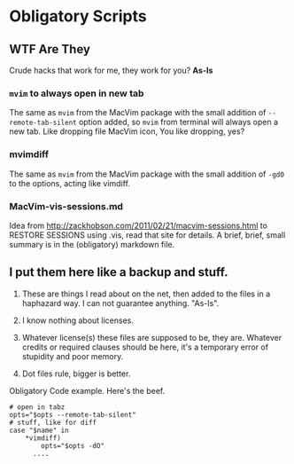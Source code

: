 Obligatory Scripts
==================

WTF Are They
------------

Crude hacks that work for me,
they work for you? __As-Is__

### `mvim` to always open in new tab ###

The same as `mvim` from the MacVim package with the small
addition of `--remote-tab-silent` option added, so 
`mvim` from terminal will always open a new tab.
Like dropping file MacVim icon, You like dropping, yes?

### mvimdiff ###

The same as `mvim` from the MacVim package with the small
addition of `-gdO` to the options, acting like vimdiff.


### MacVim-vis-sessions.md ###

Idea from <http://zackhobson.com/2011/02/21/macvim-sessions.html>
to RESTORE SESSIONS using .vis, read that site for details. 
A brief, brief, small summary is in the (obligatory) markdown file.

I put them here like a backup and stuff. 
---------------------------------------

1.  These are things I read about on the net, then added to the
    files in a haphazard way. I can not guarantee anything. "As-Is".

3.  I know nothing about licenses.

4.  Whatever license(s) these files are supposed to be, they are.
    Whatever credits or required clauses should be here, it's
    a temporary error of stupidity and poor memory.

7.  Dot files rule, bigger is better.


Obligatory Code example. Here's the beef.

    # open in tabz
    opts="$opts --remote-tab-silent"
    # stuff, like for diff
    case "$name" in
    	*vimdiff)
    		opts="$opts -dO"
          ....






